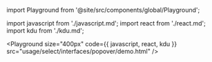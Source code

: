import Playground from '@site/src/components/global/Playground';

import javascript from './javascript.md';
import react from './react.md';
import kdu from './kdu.md';

<Playground
  size="400px"
  code={{ javascript, react, kdu }}
  src="usage/select/interfaces/popover/demo.html"
/>